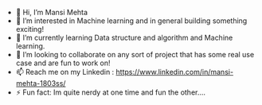 - 👋 Hi, I’m Mansi Mehta
- 👀 I’m interested in Machine learning and in general building something exciting!
- 🌱 I’m currently learning Data structure and algorithm and Machine learning.
- 💞️ I’m looking to collaborate on any sort of project that has some real use case and are fun to work on!
- 📫 Reach me on my Linkedin : https://www.linkedin.com/in/mansi-mehta-1803ss/
- ⚡ Fun fact: Im quite nerdy at one time and fun the other....

<!---
Messycodess/Messycodess is a ✨ special ✨ repository because its `README.md` (this file) appears on your GitHub profile.
You can click the Preview link to take a look at your changes.
--->
